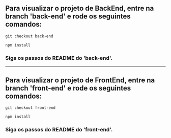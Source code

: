 ## Para visualizar o projeto de BackEnd, entre na branch 'back-end' e rode os seguintes comandos:

```
git checkout back-end

npm install
```

### Siga os passos do README do 'back-end'.

---

## Para visualizar o projeto de FrontEnd, entre na branch 'front-end' e rode os seguintes comandos:

```
git checkout front-end

npm install
```

### Siga os passos do README do 'front-end'.